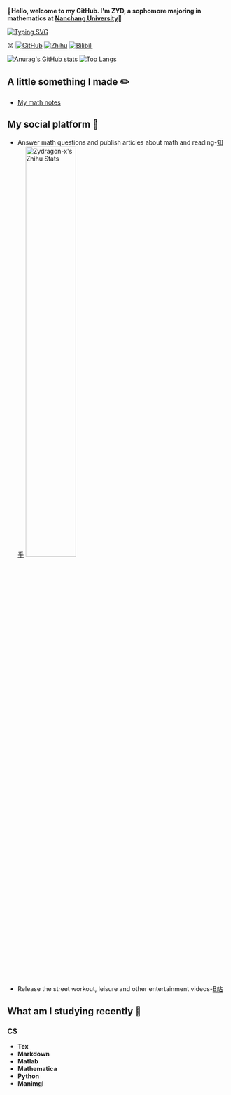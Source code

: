 
:ghost:**Hello, welcome to my GitHub. I'm ZYD, a sophomore majoring in mathematics at [Nanchang University](https://www.ncu.edu.cn/)**:school:

[![Typing SVG](https://readme-typing-svg.herokuapp.com?center=%E5%81%87&vCenter=%E5%81%87&lines=Abstractness+is+the+price+of+generality)](https://git.io/typing-svg)

:stuck_out_tongue_closed_eyes:
[![GitHub](https://img.shields.io/static/v1?label=Github&message=0&color=red&logo=github)](https://github.com/Zydragon-x)
[![Zhihu](https://img.shields.io/static/v1?label=Zhihu&message=216&color=blue&logo=zhihu&labelColor=abcdef)](https://www.zhihu.com/people/niu-l-28)
[![Bilibili](https://img.shields.io/badge/Bilibili-4-ff69b4)](https://space.bilibili.com/354150688)


[![Anurag's GitHub stats](https://github-readme-stats.vercel.app/api?username=Zydragon-x&show_icons=true&theme=radical)](https://github.com/anuraghazra/github-readme-stats)
[![Top Langs](https://github-readme-stats.vercel.app/api/top-langs/?username=Zydragon-x&show_icons=true&theme=radical)](https://github.com/anuraghazra/github-readme-stats)

## A little something I made :pencil2:
- [My math notes](https://github.com/Zydragon-x/Ncu-math-notes)


## My social platform :space_invader:
- Answer math questions and publish articles about math and reading-[知乎](https://www.zhihu.com/people/niu-l-28) [<img src="https://stats.justsong.cn/api/zhihu?username=niu-l-28&theme=dark" alt="Zydragon-x's Zhihu Stats" width="49%" />](https://www.zhihu.com/people/niu-l-28)
- Release the street workout, leisure and other entertainment videos-[B站](https://space.bilibili.com/354150688)

## What am I studying recently :dart:

### CS 
- **Tex**
- **Markdown**
- **Matlab**
- **Mathematica**
- **Python**
- **Manimgl**

